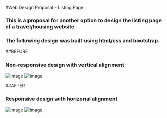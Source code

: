 #Web Design Proposal - Listing Page

### This is a proposal for another option to design the listing page of a travel/housing website
### The following design was built using html/css and bootstrap. 

##BEFORE
### Non-responsive design with vertical alignment

![image](https://s3-us-west-1.amazonaws.com/gabyportfolio/tripping/Screen+Shot+2013-12-29+at+1.48.09+PM.png)
![image](https://s3-us-west-1.amazonaws.com/gabyportfolio/tripping/Screen+Shot+2013-12-29+at+1.48.23+PM.png)


##AFTER
### Responsive design with horizonal alignment
![image](https://s3-us-west-1.amazonaws.com/gabyportfolio/tripping/Screen+Shot+2013-12-29+at+2.02.33+PM.png)
![image](https://s3-us-west-1.amazonaws.com/gabyportfolio/tripping/Screen+Shot+2013-12-29+at+2.05.46+PM.png)


